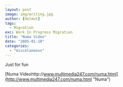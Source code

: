 ```yaml
---
layout: post
image: img/writing.jpg
author: [Helmut]
tags:
  - Migration
exc: Work In Progress Migration
title: "Numa Video"
date: "2005-01-10"
categories: 
  - "miscelaneous"
---
```


Just for fun

[Numa Videohttp://www.multimedia247.com/numa.html](http://www.multimedia247.com/numa.html "Numa")

